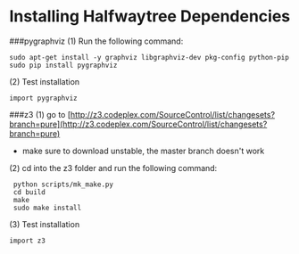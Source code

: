Installing Halfwaytree Dependencies
===========

###pygraphviz
(1) Run the following command:
```
sudo apt-get install -y graphviz libgraphviz-dev pkg-config python-pip
sudo pip install pygraphviz
```
(2) Test installation
```
import pygraphviz
```

###z3
(1) go to [http://z3.codeplex.com/SourceControl/list/changesets?branch=pure](http://z3.codeplex.com/SourceControl/list/changesets?branch=pure)

  * make sure to download unstable, the master branch doesn't work

(2) cd into the z3 folder and run the following command:
```
 python scripts/mk_make.py
 cd build
 make
 sudo make install
```

(3) Test installation

```
import z3
```

